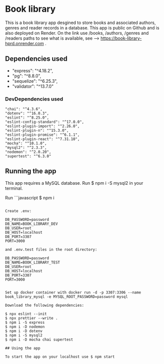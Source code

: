 # Book library

This is a book library app desgined to store books and associated authors, genres and reader records in a database.
This app is public on Github and is also deployed on Render. On the link use /books, /authors, /genres and /readers paths to see what is available, see -->  https://book-library-hprd.onrender.com .


## Dependencies used

  - "express": "^4.18.2",
  - "pg": "^8.8.0",
  - "sequelize": "^6.25.3",
  - "validator": "^13.7.0"

### DevDependencies used

    "chai": "^4.3.6",
    "dotenv": "^16.0.3",
    "eslint": "^8.25.0",
    "eslint-config-standard": "^17.0.0",
    "eslint-plugin-import": "^2.26.0",
    "eslint-plugin-n": "^15.3.0",
    "eslint-plugin-promise": "^6.1.1",
    "eslint-plugin-react": "^7.31.10",
    "mocha": "^10.1.0",
    "mysql2": "^2.3.3",
    "nodemon": "^2.0.20",
    "supertest": "^6.3.0"

## Running the app

This app requires a MySQL database. Run $ npm i -S mysql2 in your terminal.

Run ```javascript
$ npm i
``` to install dependencies.

Create .env:

DB_PASSWORD=password
DB_NAME=BOOK_LIBRARY_DEV
DB_USER=root
DB_HOST=localhost
DB_PORT=3307
PORT=3000

and .env.test files in the root directory:

DB_PASSWORD=password
DB_NAME=BOOK_LIBRARY_TEST
DB_USER=root
DB_HOST=localhost
DB_PORT=3307
PORT=3000


Set up docker container with docker run -d -p 3307:3306 --name book_library_mysql -e MYSQL_ROOT_PASSWORD=password mysql

Download the following dependencies: 

$ npx eslint --init
$ npx prettier --write .
$ npm i -S express
$ npm i -D nodemon
$ npm i -D dotenv
$ npm i -S mysql2
$ npm i -D mocha chai supertest

## Using the app

To start the app on your localhost use $ npm start 

